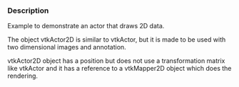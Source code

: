 ### Description

Example to demonstrate an actor that draws 2D data.

The object vtkActor2D is similar to vtkActor, but it is made to be used with two dimensional images and annotation. 

vtkActor2D object has a position but does not use a transformation matrix like vtkActor and it has a reference to a vtkMapper2D object which does the rendering.


